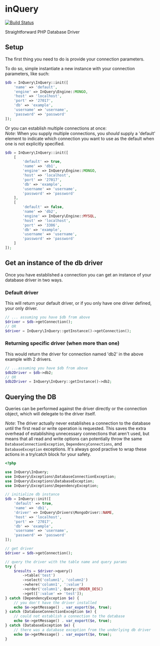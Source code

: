 # inQuery

[![Build Status](https://travis-ci.org/mangopeaches/inQuery.svg?branch=master)](https://travis-ci.org/mangopeaches/inQuery)

Straightforward PHP Database Driver

## Setup

The first thing you need to do is provide your connection parameters.

To do so, simple instantiate a new instance with your connection parameters, like such:
```php
$db = InQuery\InQuery::init([
    'name' => 'default',
    'engine' => InQuery\Engine::MONGO,
    'host' => 'localhost',
    'port' => '27017',
    'db' => 'example',
    'username' => 'username',
    'password' => 'password'
]);
```

Or you can establish multiple connections at once:\
*Note*: When you supply multiple connections, you _should_ supply a 'default' element to indicate which connection you want to use as the default when one is not explicitly specified.
```php
$db = InQuery\InQuery::init([
    [
        'default' => true,
        'name' => 'db1',
        'engine' => InQuery\Engine::MONGO,
        'host' => 'localhost',
        'port' => '27017',
        'db' => 'example',
        'username' => 'username',
        'password' => 'password'
    ],
    [
        'default' => false,
        'name' => 'db2',
        'engine' => InQuery\Engine::MYSQL,
        'host' => 'localhost',
        'port' => '3306',
        'db' => 'example',
        'username' => 'username',
        'password' => 'password'
    ]
]);
```

## Get an instance of the db driver

Once you have established a connection you can get an instance of your database driver in two ways.

### Default driver

This will return your default driver, or if you only have one driver defined, your only driver.

```php
// ... assuming you have $db from above
$driver = $db->getConnection();
// OR
$driver = InQuery\InQuery::getInstance()->getConnection();
```

### Returning specific driver (when more than one)

This would return the driver for connection named 'db2' in the above example with 2 drivers.
```php
// ...assuming you have $db from above
$db2Driver = $db->db2;
// OR
$db2Driver = InQuery\InQuery::getInstance()->db2;
```
## Querying the DB

Queries can be performed against the driver directly or the connection object, which will delegate to the driver itself.

*Note*: The driver actually never establishes a connection to the database until the first read or write operation is requested. This saves the extra overhead of establishing unnecessary connections that aren't used, but means that all read and write options can potentially throw the same `DatabaseConnectionException`, `DependencyConnections`, and `DatabaseException` exceptions. It's always good practive to wrap these actions in a try/catch block for your safety.

```php
<?php

use InQuery\InQuery;
use InQuery\Exceptions\DatabaseConnectionException;
use InQuery\Exceptions\DatabaseException;
use InQuery\Exceptions\DependencyException;

// initialize db instance
$db = InQuery::init([
    'default' => true,
    'name' => 'db1',
    'driver' => InQuery\Drivers\MongoDriver::NAME,
    'host' => 'localhost',
    'port' => '27017',
    'db' => 'example',
    'username' => 'username',
    'password' => 'password'
]);

// get driver
$driver = $db->getConnection();

// query the driver with the table name and query params
try {
    $results = $driver->query()
        ->table('test')
        ->select('column1', 'column2')
        ->where('column1', ':value')
        ->order('column1', Query::ORDER_DESC)
        ->get([':value' => 'test']);
} catch (DependencyException $e) {
    // you don't have the driver installed
    echo $e->getMessage() . var_export($e, true);
} catch (DatabaseConnectionException $e) {
    // could not establish a connection to the database
    echo $e->getMessage() . var_export($e, true);
} catch (DatabaseException $e) {
    // there was a database exception from the underlying db driver
    echo $e->getMessage() . var_export($e, true);
}
```
